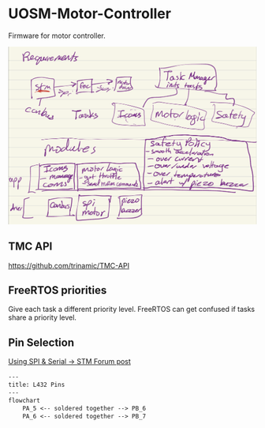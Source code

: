 # UOSM-Motor-Controller

Firmware for motor controller.

<img src="requirements.png"/>

## TMC API

https://github.com/trinamic/TMC-API

## FreeRTOS priorities

Give each task a different priority level. FreeRTOS can get confused if tasks share a priority level.

## Pin Selection

[Using SPI & Serial -> STM Forum post](https://os.mbed.com/questions/79508/Conflict-between-serial-port-and-spi-on-/)

```mermaid
---
title: L432 Pins
---
flowchart
    PA_5 <-- soldered together --> PB_6
    PA_6 <-- soldered together --> PB_7
```
